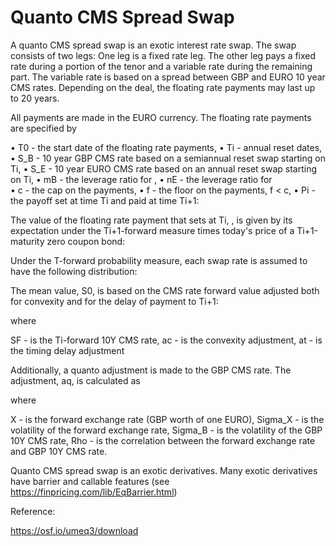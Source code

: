 # Quanto CMS Spread Swap


A quanto CMS spread swap is an exotic interest rate swap. The swap consists of two legs: One leg is a fixed rate leg. The other leg pays a fixed rate during a portion of the tenor and a variable rate during the remaining part. The variable rate is based on a spread between GBP and EURO 10 year CMS rates. Depending on the deal, the floating rate payments may last up to 20 years.

All payments are made in the EURO currency. The floating rate payments are specified by

•	T0 		- the start date of the floating rate payments,
•	Ti		- annual reset dates,
•	S_B 		- 10 year GBP CMS rate based on a semiannual reset swap starting on Ti,
•	S_E 		- 10 year EURO CMS rate based on an annual reset swap starting on Ti,
•	mB		- the leverage ratio for  ,
•	nE		- the leverage ratio for  
•	c		- the cap on the payments,
•	f		- the floor on the payments, f < c,
•	Pi 		- the payoff set at time Ti and 	paid at time Ti+1:

The value of the floating rate payment that sets at Ti,  ,  is given by its expectation under the Ti+1-forward measure times today's price of a Ti+1-maturity zero coupon bond:

Under the T-forward probability measure, each swap rate is assumed to have the following distribution:

The mean value, S0, is based on the CMS rate forward value adjusted both for convexity and for the delay of payment to Ti+1:
		 
where

SF	- is the Ti-forward 10Y CMS rate,
ac	- is the convexity adjustment,
at	- is the timing delay adjustment

Additionally, a quanto adjustment is made to the GBP CMS rate. The adjustment, aq, is calculated as
 
where

X	- is the forward exchange rate (GBP worth of one EURO),
Sigma_X 	- is the volatility of the forward exchange rate,
Sigma_B 	- is the volatility of the GBP 10Y CMS  rate,
Rho 	- is the correlation between the forward exchange rate and GBP 10Y CMS  rate.

Quanto CMS spread swap is an exotic derivatives. Many exotic derivatives have barrier and callable features (see https://finpricing.com/lib/EqBarrier.html)

Reference:

https://osf.io/umeq3/download

		 

